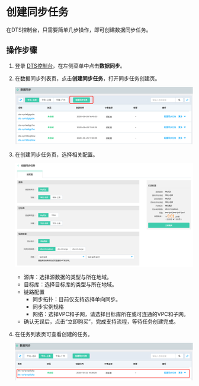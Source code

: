# 创建同步任务

在DTS控制台，只需要简单几步操作，即可创建数据同步任务。

## 操作步骤

1. 登录 [DTS控制台](http://dts-console.jdcloud.com/subscription/list)，在左侧菜单中点击**数据同步**。

2. 在数据同步列表页，点击**创建同步任务**，打开同步任务创建页。

   ![image-20201023143118584](../../../../../image/Data-Transmission-Service/dts-038.png)

3. 在创建同步任务页，选择相关配置。

   ![image-20201222174516953](../../../../../image/Data-Transmission-Service/dts-048.png)

   - 源库：选择源数据的类型与所在地域。
   - 目标库：选择目标库的类型与所在地域。
   - 链路配置
     - 同步拓扑：目前仅支持选择单向同步。
     - 同步实例规格
     - 网络：选择VPC和子网，请选择目标库所在或可连通的VPC和子网。
   - 确认无误后，点击“立即购买”，完成支持流程，等待任务创建完成。

4. 在任务列表页可查看创建的任务。

   ![image-20201023144011001](../../../../../image/Data-Transmission-Service/dts-040.png)

